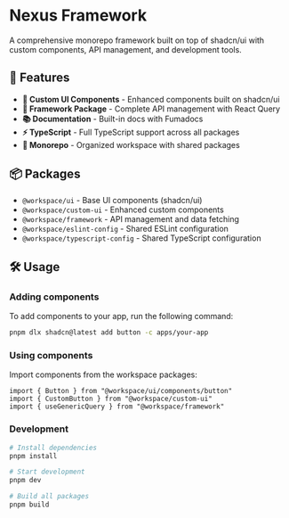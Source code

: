 # Nexus Framework

A comprehensive monorepo framework built on top of shadcn/ui with custom components, API management, and development tools.

## 🚀 Features

- **🎨 Custom UI Components** - Enhanced components built on shadcn/ui
- **🔧 Framework Package** - Complete API management with React Query
- **📚 Documentation** - Built-in docs with Fumadocs
- **⚡ TypeScript** - Full TypeScript support across all packages
- **🔄 Monorepo** - Organized workspace with shared packages

## 📦 Packages

- `@workspace/ui` - Base UI components (shadcn/ui)
- `@workspace/custom-ui` - Enhanced custom components
- `@workspace/framework` - API management and data fetching
- `@workspace/eslint-config` - Shared ESLint configuration
- `@workspace/typescript-config` - Shared TypeScript configuration

## 🛠️ Usage

### Adding components

To add components to your app, run the following command:

```bash
pnpm dlx shadcn@latest add button -c apps/your-app
```

### Using components

Import components from the workspace packages:

```tsx
import { Button } from "@workspace/ui/components/button"
import { CustomButton } from "@workspace/custom-ui"
import { useGenericQuery } from "@workspace/framework"
```

### Development

```bash
# Install dependencies
pnpm install

# Start development
pnpm dev

# Build all packages
pnpm build
```
